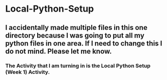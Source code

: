 # Local-Python-Setup

## I accidentally made multiple files in this one directory because I was going to put all my python files in one area. If I need to change this I do not mind. Please let me know.

### The Activity that I am turning in is the Local Python Setup (Week 1) Activity. 
